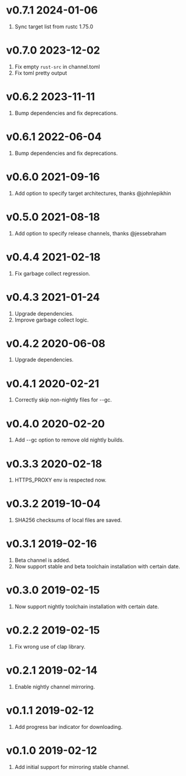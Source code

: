 v0.7.1 2024-01-06
========================

1. Sync target list from rustc 1.75.0

v0.7.0 2023-12-02
========================

1. Fix empty `rust-src` in channel.toml
2. Fix toml pretty output

v0.6.2 2023-11-11
========================

1. Bump dependencies and fix deprecations.

v0.6.1 2022-06-04
========================

1. Bump dependencies and fix deprecations.

v0.6.0 2021-09-16
========================

1. Add option to specify target architectures, thanks @johnlepikhin

v0.5.0 2021-08-18
========================

1. Add option to specify release channels, thanks @jessebraham

v0.4.4 2021-02-18
========================

1. Fix garbage collect regression.

v0.4.3 2021-01-24
========================

1. Upgrade dependencies.
2. Improve garbage collect logic.

v0.4.2 2020-06-08
========================

1. Upgrade dependencies.

v0.4.1 2020-02-21
========================

1. Correctly skip non-nightly files for --gc.

v0.4.0 2020-02-20
========================

1. Add --gc option to remove old nightly builds.

v0.3.3 2020-02-18
========================

1. HTTPS_PROXY env is respected now.

v0.3.2 2019-10-04
========================

1. SHA256 checksums of local files are saved.

v0.3.1 2019-02-16
========================

1. Beta channel is added.
2. Now support stable and beta toolchain installation with certain date.

v0.3.0 2019-02-15
========================

1. Now support nightly toolchain installation with certain date.

v0.2.2 2019-02-15
========================

1. Fix wrong use of clap library.

v0.2.1 2019-02-14
========================

1. Enable nightly channel mirroring.

v0.1.1 2019-02-12
=========================

1. Add progress bar indicator for downloading.

v0.1.0 2019-02-12
=========================

1. Add initial support for mirroring stable channel.

